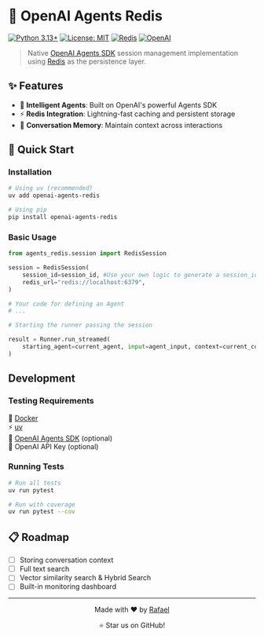 # 🤖 OpenAI Agents Redis

[![Python 3.13+](https://img.shields.io/badge/python-3.13+-blue.svg)](https://www.python.org/downloads/)
[![License: MIT](https://img.shields.io/badge/License-MIT-yellow.svg)](https://opensource.org/licenses/MIT)
[![Redis](https://img.shields.io/badge/redis-%23DD0031.svg?style=flat&logo=redis&logoColor=white)](https://redis.io/)
[![OpenAI](https://img.shields.io/badge/OpenAI-GPT-green.svg)](https://openai.com/)

> Native [OpenAI Agents SDK](https://openai.github.io/openai-agents-python/) session management implementation using [Redis](https://redis.io) as the persistence layer.

## ✨ Features

- 🧠 **Intelligent Agents**: Built on OpenAI's powerful Agents SDK
- ⚡ **Redis Integration**: Lightning-fast caching and persistent storage
- 🔄 **Conversation Memory**: Maintain context across interactions

## 🚀 Quick Start

### Installation

```bash
# Using uv (recommended)
uv add openai-agents-redis

# Using pip
pip install openai-agents-redis
```

### Basic Usage

```python
from agents_redis.session import RedisSession

session = RedisSession(
    session_id=session_id, #Use your own logic to generate a session_id
    redis_url="redis://localhost:6379",
)

# Your code for defining an Agent
# ...

# Starting the runner passing the session

result = Runner.run_streamed(
    starting_agent=current_agent, input=agent_input, context=current_context, session=session
)

```

## Development

### Testing Requirements

🐳 [Docker](https://www.docker.com/) <br>
⚡️ [uv](https://astral.sh/uv) <br>
🦾 [OpenAI Agents SDK](https://openai.github.io/openai-agents-python/) (optional) <br>
🔑 OpenAI API Key (optional) <br>

### Running Tests

```bash
# Run all tests
uv run pytest

# Run with coverage
uv run pytest --cov
```

## 📋 Roadmap

- [ ] Storing conversation context
- [ ] Full text search
- [ ] Vector similarity search & Hybrid Search
- [ ] Built-in monitoring dashboard

---

<p align="center">
  Made with ❤️ by <a href="https://github.com/rafaelpierre">Rafael</a>
</p>

<p align="center">
  ⭐ Star us on GitHub!
</p>